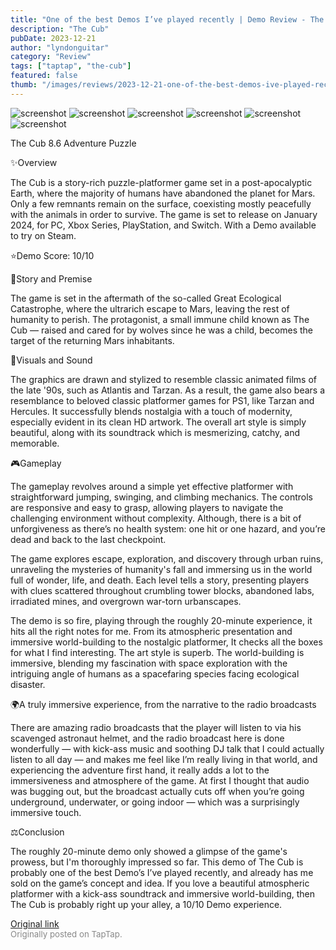 ```yaml
---
title: "One of the best Demos I’ve played recently | Demo Review - The Cub"
description: "The Cub"
pubDate: 2023-12-21
author: "lyndonguitar"
category: "Review"
tags: ["taptap", "the-cub"]
featured: false
thumb: "/images/reviews/2023-12-21-one-of-the-best-demos-ive-played-recently--demo-review---the-cub-0.avif"
---
```


<div class="gallery">
  <img src="/images/reviews/2023-12-21-one-of-the-best-demos-ive-played-recently--demo-review---the-cub-0.avif" alt="screenshot" />
  <img src="/images/reviews/2023-12-21-one-of-the-best-demos-ive-played-recently--demo-review---the-cub-1.avif" alt="screenshot" />
  <img src="/images/reviews/2023-12-21-one-of-the-best-demos-ive-played-recently--demo-review---the-cub-2.avif" alt="screenshot" />
  <img src="/images/reviews/2023-12-21-one-of-the-best-demos-ive-played-recently--demo-review---the-cub-3.avif" alt="screenshot" />
  <img src="/images/reviews/2023-12-21-one-of-the-best-demos-ive-played-recently--demo-review---the-cub-4.avif" alt="screenshot" />
  <img src="/images/reviews/2023-12-21-one-of-the-best-demos-ive-played-recently--demo-review---the-cub-5.avif" alt="screenshot" />
</div>

The Cub
8.6
Adventure
Puzzle

✨Overview

The Cub is a story-rich puzzle-platformer game set in a post-apocalyptic Earth, where the majority of humans have abandoned the planet for Mars. Only a few remnants remain on the surface, coexisting mostly peacefully with the animals in order to survive. The game is set to release on January 2024, for PC, Xbox Series, PlayStation, and Switch. With a Demo available to try on Steam.

⭐️Demo Score: 10/10

📖Story and Premise

The game is set in the aftermath of the so-called Great Ecological Catastrophe, where the ultrarich escape to Mars, leaving the rest of humanity to perish. The protagonist, a small immune child known as The Cub — raised and cared for by wolves since he was a child, becomes the target of the returning Mars inhabitants.

🎨Visuals and Sound

The graphics are drawn and stylized to resemble classic animated films of the late '90s, such as Atlantis and Tarzan. As a result, the game also bears a resemblance to beloved classic platformer games for PS1, like Tarzan and Hercules. It successfully blends nostalgia with a touch of modernity, especially evident in its clean HD artwork. The overall art style is simply beautiful, along with its soundtrack which is mesmerizing, catchy, and memorable.

🎮Gameplay

The gameplay revolves around a simple yet effective platformer with straightforward jumping, swinging, and climbing mechanics. The controls are responsive and easy to grasp, allowing players to navigate the challenging environment without complexity.  Although, there is a bit of unforgiveness as there’s no health system: one hit or one hazard, and you’re dead and back to the last checkpoint.

The game explores escape, exploration, and discovery through urban ruins, unraveling the mysteries of humanity's fall and immersing us in the world full of wonder, life, and death. Each level tells a story, presenting players with clues scattered throughout crumbling tower blocks, abandoned labs, irradiated mines, and overgrown war-torn urbanscapes.

The demo is so fire, playing through the roughly 20-minute experience, it hits all the right notes for me. From its atmospheric presentation and immersive world-building to the nostalgic platformer, It checks all the boxes for what I find interesting. The art style is superb. The world-building is immersive, blending my fascination with space exploration with the intriguing angle of humans as a spacefaring species facing ecological disaster.

🌍A truly immersive experience, from the narrative to the radio broadcasts

There are amazing radio broadcasts that the player will listen to via his scavenged astronaut helmet, and the radio broadcast here is done wonderfully — with kick-ass music and soothing DJ talk that I could actually listen to all day — and makes me feel like I’m really living in that world, and experiencing the adventure first hand, it really adds a lot to the immersiveness and atmosphere of the game. At first I thought that audio was bugging out, but the broadcast actually cuts off when you’re going underground, underwater, or going indoor — which was a surprisingly immersive touch.

⚖️Conclusion

The roughly 20-minute demo only showed a glimpse of the game's prowess, but I'm thoroughly impressed so far. This demo of The Cub is probably one of the best Demo’s I’ve played recently, and already has me sold on the game’s concept and idea. If you love a beautiful atmospheric platformer with a kick-ass soundtrack and immersive world-building, then The Cub is probably right up your alley, a 10/10 Demo experience.

[Original link](https://www.taptap.io/post/6683477)<br><span style="font-size: 0.95em; color: #888;">Originally posted on TapTap.</span>
